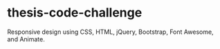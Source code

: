 # thesis-code-challenge

Responsive design using CSS, HTML, jQuery, Bootstrap, Font Awesome, and Animate.
